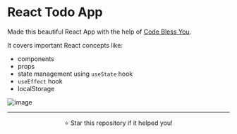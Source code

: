# React Todo App

Made this beautiful React App with the help of [Code Bless You](https://youtu.be/C5hQxdA_eY0?si=3Af64uiLBtN8fEkE).

It covers important React concepts like:

- components
- props
- state management using `useState` hook
- `useEffect` hook
- localStorage

![image](https://github.com/abhinav-nath/react-todo-app/assets/48696735/924bfb78-0509-40f5-a5c7-dae2297680ac)

---
<p align="center">
  ⭐ Star this repository if it helped you!
</p>